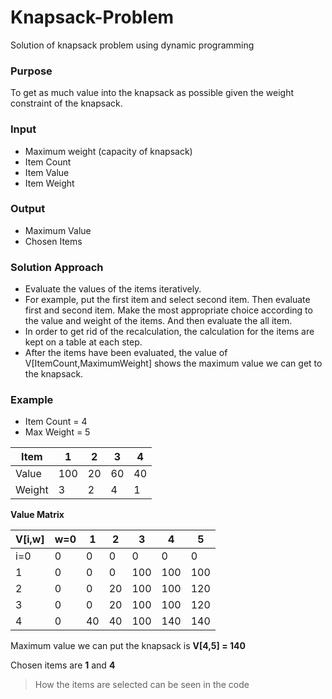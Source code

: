 # Knapsack-Problem
Solution of knapsack problem using dynamic programming

### Purpose

To get as much value into the knapsack as possible given the weight constraint of the knapsack.

### Input
- Maximum weight (capacity of knapsack)
- Item Count
- Item Value
- Item Weight

### Output
- Maximum Value
- Chosen Items

### Solution Approach

- Evaluate the values of the items iteratively.
- For example, put the first item and select second item. Then evaluate first and second item. Make the most appropriate choice according to the value and weight of the items. And then evaluate the all item.
- In order to get rid of the recalculation, the calculation for the items are kept on a table at each step.
- After the items have been evaluated, the value of V[ItemCount,MaximumWeight] shows the maximum value we can get to the knapsack.

### Example

- Item Count = 4
- Max Weight = 5

| Item   | 1   | 2  | 3  | 4  |
|--------|-----|----|----|----|
| Value  | 100 | 20 | 60 | 40 |
| Weight | 3   | 2  | 4  | 1  |

**Value Matrix**

| V[i,w] | w=0 | 1  | 2  | 3   | 4   | 5   |
|--------|-----|----|----|-----|-----|-----|
| i=0    | 0   | 0  | 0  | 0   | 0   | 0   |
| 1      | 0   | 0  | 0  | 100 | 100 | 100 |
| 2      | 0   | 0  | 20 | 100 | 100 | 120 |
| 3      | 0   | 0  | 20 | 100 | 100 | 120 |
| 4      | 0   | 40 | 40 | 100 | 140 | 140 |

Maximum value we can put the knapsack is **V[4,5] = 140**

Chosen items are **1** and **4**

>How the items are selected can be seen in the code
